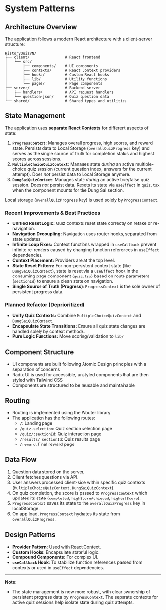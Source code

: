 # System Patterns

## Architecture Overview
The application follows a modern React architecture with a client-server structure:

```
HistoryQuizVN/
├── client/                # React frontend
│   └── src/
│       ├── components/    # UI components
│       ├── contexts/      # React Context providers
│       ├── hooks/         # Custom React hooks
│       ├── lib/           # Utility functions
│       └── pages/         # Page components
├── server/                # Backend server
│   ├── handlers/          # API request handlers
│   └── question-json/     # Quiz question data
└── shared/                # Shared types and utilities
```

## State Management
The application uses **separate React Contexts** for different aspects of state:

1.  **`ProgressContext`**: Manages overall progress, high scores, and reward state. Persists data to Local Storage (`overallQuizProgress` key) and serves as the single source of truth for completion status and highest scores across sessions.
2.  **`MultipleChoiceQuizContext`**: Manages state *during* an active multiple-choice quiz session (current question index, answers for the current attempt). Does *not* persist data to Local Storage anymore.
3.  **`DungSaiQuizContext`**: Manages state *during* an active true/false quiz session. Does *not* persist data. Resets its state via `useEffect` in `quiz.tsx` when the component mounts for the Dung Sai section.

Local storage (`overallQuizProgress` key) is used solely by `ProgressContext`.

### Recent Improvements & Best Practices
- **Unified Reset Logic:** Quiz contexts reset state correctly on retake or re-navigation.
- **Navigation Decoupling:** Navigation uses router hooks, separated from state updates.
- **Infinite Loop Fixes:** Context functions wrapped in `useCallback` prevent infinite re-renders caused by changing function references in `useEffect` dependencies.
- **Context Placement:** Providers are at the top level.
- **State Reset Pattern:** For non-persistent context state (like `DungSaiQuizContext`), state is reset via a `useEffect` hook in the consuming page component (`quiz.tsx`) based on route parameters (`sectionId`) to ensure a clean state on navigation.
- **Single Source of Truth (Progress):** `ProgressContext` is the sole owner of persistent progress data.

### Planned Refactor (Deprioritized)
- **Unify Quiz Contexts:** Combine `MultipleChoiceQuizContext` and `DungSaiQuizContext`.
- **Encapsulate State Transitions:** Ensure all quiz state changes are handled solely by context methods.
- **Pure Logic Functions:** Move scoring/validation to `lib/`.

## Component Structure
- UI components are built following Atomic Design principles with a separation of concerns
- Radix UI is used for accessible, unstyled components that are then styled with Tailwind CSS
- Components are structured to be reusable and maintainable

## Routing
- Routing is implemented using the Wouter library
- The application has the following routes:
  - `/`: Landing page
  - `/quiz-selection`: Quiz section selection page
  - `/quiz/:sectionId`: Quiz interaction page
  - `/results/:sectionId`: Quiz results page
  - `/reward`: Final reward page

## Data Flow
1. Question data stored on the server.
2. Client fetches questions via API.
3. User answers processed client-side within specific quiz contexts (`MultipleChoiceQuizContext`, `DungSaiQuizContext`).
4. On quiz completion, the score is passed to `ProgressContext` which updates its state (`completed`, `highScoreAchieved`, `highestScore`).
5. `ProgressContext` saves its state to the `overallQuizProgress` key in localStorage.
6. On app load, `ProgressContext` hydrates its state from `overallQuizProgress`.

## Design Patterns
- **Provider Pattern**: Used with React Context.
- **Custom Hooks**: Encapsulate stateful logic.
- **Compound Components**: For complex UI.
- **`useCallback` Hook**: To stabilize function references passed from contexts or used in `useEffect` dependencies.

---
**Note:**
- The state management is now more robust, with clear ownership of persistent progress data by `ProgressContext`. The separate contexts for active quiz sessions help isolate state during quiz attempts. 